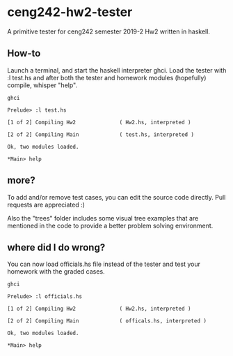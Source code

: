 # ceng242-hw2-tester
A primitive tester for ceng242 semester 2019-2 Hw2 written in haskell.

## How-to
Launch a terminal, and start the haskell interpreter ghci. Load the tester with :l test.hs and after both the tester and homework modules (hopefully) compile, whisper "help".

```
ghci

Prelude> :l test.hs

[1 of 2] Compiling Hw2              ( Hw2.hs, interpreted )

[2 of 2] Compiling Main             ( test.hs, interpreted )

Ok, two modules loaded.

*Main> help
```

## more?
To add and/or remove test cases, you can edit the source code directly. Pull requests are appreciated :)


Also the "trees" folder includes some visual tree examples that are mentioned in the code to provide a better problem solving environment.

## where did I do wrong?

You can now load officials.hs file instead of the tester and test your homework with the graded cases.

```
ghci

Prelude> :l officials.hs

[1 of 2] Compiling Hw2              ( Hw2.hs, interpreted )

[2 of 2] Compiling Main             ( officals.hs, interpreted )

Ok, two modules loaded.

*Main> help
```
